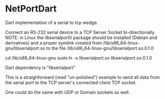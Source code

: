 # NetPortDart
Dart implementation of a serial to tcp wedge.

Connect an RS-232 serial device to a TCP Server Socket bi-directionally.
NOTE: in Linux the libserialport0 package should be installed (Debian and
derivatives) and a proper symlink created from /lib/x86_64-linux-gnu/libserialport.so
to the file /lib/x86_64-linux-gnu/libserialport.so.0.1.0

cd /lib/x86_64-linux-gnu
sudo ln -s libserialport.so libserialport.so.0.1.0

Dart dependency is "libserialport"

This is a straighforward (read "un-polished") example to send all data from the
serial port to the TCP server's connected client TCP socket.

One could do the same with UDP or Domain sockets as well.
